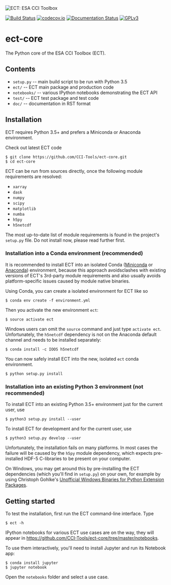 <img alt="ECT: ESA CCI Toolbox" src="https://raw.githubusercontent.com/CCI-Tools/ect-core/master/doc/source/_static/logo/cci-toolbox-logo-latex.jpg" />

[![Build Status](https://travis-ci.org/CCI-Tools/ect-core.svg?branch=master)](https://travis-ci.org/CCI-Tools/ect-core)
[![codecov.io](https://codecov.io/github/CCI-Tools/ect-core/coverage.svg?branch=master)](https://codecov.io/github/CCI-Tools/ect-core?branch=master)
[![Documentation Status](https://readthedocs.org/projects/ect-core/badge/?version=latest)](http://ect-core.readthedocs.io/en/latest/?badge=latest)
[![GPLv3](https://www.gnu.org/graphics/gplv3-88x31.png)](https://www.gnu.org/licenses/gpl-3.0.en.html)
                
# ect-core

The Python core of the ESA CCI Toolbox (ECT).

## Contents

* ``setup.py`` -- main build script to be run with Python 3.5
* ``ect/`` -- ECT main package and production code
* ``notebooks/`` -- various IPython notebooks demonstrating the ECT API
* ``test/`` -- ECT test package and test code
* ``doc/`` -- documentation in RST format

## Installation

ECT requires Python 3.5+ and prefers a Miniconda or Anaconda environment.

Check out latest ECT code 

    $ git clone https://github.com/CCI-Tools/ect-core.git
    $ cd ect-core

ECT can be run from sources directly, once the following module requirements are resolved:

* ``xarray``
* ``dask``
* ``numpy``
* ``scipy``
* ``matplotlib``
* ``numba``
* ``h5py``
* ``h5netcdf``

The most up-to-date list of module requirements is found in the project's ``setup.py`` file. Do not install now, please read further first.

### Installation into a Conda environment (recommended)

It is recommended to install ECT into an isolated Conda ([Miniconda](http://conda.pydata.org/miniconda.html) or 
[Anaconda](https://www.continuum.io/downloads)) environment, because this approach avoidsclashes with existing versions of 
ECT's 3rd-party module requirements and also usually avoids platform-specific issues caused by module native binaries.

Using Conda, you can create a isolated environment for ECT like so

    $ conda env create -f environment.yml
    
Then you activate the new environment ``ect``:
     
    $ source activate ect
    
Windows users can omit the ``source`` command and just type ``activate ect``.
Unfortunately, the ``h5netcdf`` dependency is not on the Anaconda default channel and needs to be installed separately:   
    
    $ conda install -c IOOS h5netcdf 

You can now safely install ECT into the new, isolated ``ect`` conda environment.    
    
    $ python setup.py install
    
### Installation into an existing Python 3 environment (not recommended) 

To install ECT into an existing Python 3.5+ environment just for the current user, use

    $ python3 setup.py install --user
    
To install ECT for development and for the current user, use

    $ python3 setup.py develop --user

Unfortunately, the installation fails on many platforms. In most cases the failure will be caused by the 
``h5py`` module dependency, which expects pre-installed HDF-5 C-libraries to be present on your computer. 

On Windows, you may get around this by pre-installing the ECT dependencies (which you'll find in ``setup.py``) on your own, for example by using Christoph Gohlke's [Unofficial Windows Binaries for Python Extension Packages](http://www.lfd.uci.edu/~gohlke/pythonlibs/).

## Getting started

To test the installation, first run the ECT command-line interface. Type
    
    $ ect -h

IPython notebooks for various ECT use cases are on the way, they will appear in
https://github.com/CCI-Tools/ect-core/tree/master/notebooks.

To use them interactively, you'll need to install Jupyter and run its Notebook app:

    $ conda install jupyter
    $ jupyter notebook

Open the ``notebooks`` folder and select a use case.
